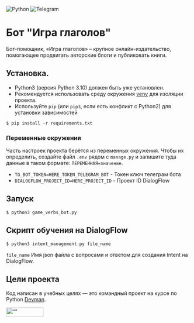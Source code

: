 ![Python](https://img.shields.io/badge/python-3670A0?style=for-the-badge&logo=python&logoColor=ffdd54)
![Telegram](https://img.shields.io/badge/Telegram-3670A0?style=for-the-badge&logo=telegram&logoColor=white)


# Бот "Игра глаголов"

Бот-помощник, «Игра глаголов» – крупное онлайн-издательство, помогающее продвигать авторские блоги и публиковать книги. 

## Установка.
- Python3 (версия Python 3.10) должен быть уже установлен.
- Рекомендуется использовать среду окружения [venv](https://docs.python.org/3/library/venv.html) 
для изоляции проекта.
 - Используйте `pip` (или `pip3`, если есть конфликт с Python2) для установки зависимостей
```console
$ pip install -r requirements.txt
```

### Переменные окружения

Часть настроек проекта берётся из переменных окружения. Чтобы их определить, создайте файл `.env` рядом с `manage.py` и запишите туда данные в таком формате: `ПЕРЕМЕННАЯ=значение`.

- `TG_BOT_TOKEN=HERE_TOKEN_TELEGRAM_BOT` - Токен ключ телеграм бота
- `DIALOGFLOW_PROJECT_ID=HERE_PROJECT_ID` - Проект ID DialogFlow

## Запуск

```console
$ python3 game_verbs_bot.py
```
## Скрипт обучения на DialogFlow
```console
$ python3 intent_management.py file_name
```

`file_name` Имя json файла с вопросами и ответом для создания Intent на DialogFlow.

## Цели проекта

Код написан в учебных целях — это командный проект на курсе по Python [Devman](https://dvmn.org).


<img src="https://dvmn.org/assets/img/logo.8d8f24edbb5f.svg" alt= “” width="102" height="25">